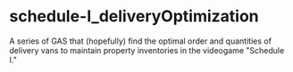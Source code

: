 # schedule-I_deliveryOptimization
A series of GAS that (hopefully) find the optimal order and quantities of delivery vans to maintain property inventories in the videogame "Schedule I."
